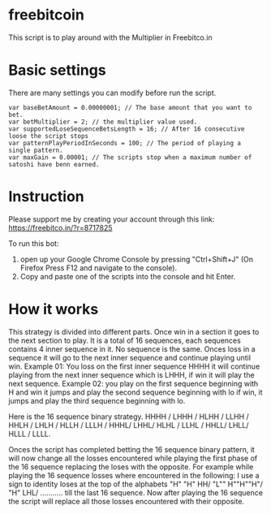 # freebitcoin
This script is to play around with the Multiplier in Freebitco.in

# Basic settings
There are many settings you can modify before run the script.
```
var baseBetAmount = 0.00000001; // The base amount that you want to bet.
var betMultiplier = 2; // the multiplier value used.
var supportedLoseSequenceBetsLength = 16; // After 16 consecutive loose the script stops
var patternPlayPeriodInSeconds = 100; // The period of playing a single pattern.
var maxGain = 0.00001; // The scripts stop when a maximum number of satoshi have benn earned.
```
# Instruction
Please support me by creating your account through this link: https://freebitco.in/?r=8717825

To run this bot:
1. open up your Google Chrome Console by pressing "Ctrl+Shift+J" (On Firefox Press F12 and navigate to the console).
2. Copy and paste one of the scripts into the console and hit Enter.

# How it works
This strategy is divided into different parts. Once win in a section it goes to the next section to play. It is a total of 16 sequences, each sequences contains 4 inner sequence in it. No sequence is the same. Onces loss in a sequence it will go to the next inner sequence and continue playing until win.
Example 01: You loss on the first inner sequence HHHH it will continue playing from the next inner sequence which is LHHH, if win it will play the next sequence.
Example 02: you play on the first sequence beginning with H and win it jumps and play the second sequence beginning with lo if win, it jumps and play the third sequence beginning with lo.

Here is the 16 sequence binary strategy.
HHHH / LHHH / HLHH / LLHH / HHLH / LHLH / HLLH / LLLH / HHHL/ LHHL/ HLHL / LLHL / HHLL/ LHLL/ HLLL / LLLL.

Onces the script has completed betting the 16 sequence binary pattern, it will now change all the losses encountered while playing the first phase of the 16 sequence replacing the loses with the opposite. 
For example while playing the 16 sequence losses where encountered in the following: I use a sign to identity loses at the top of the alphabets "H" "H" HH/ "L"" H""H""H"/ "H" LHL/ ........... till the last 16 sequence. Now after playing the 16 sequence the script will replace all those losses encountered with their opposite.
